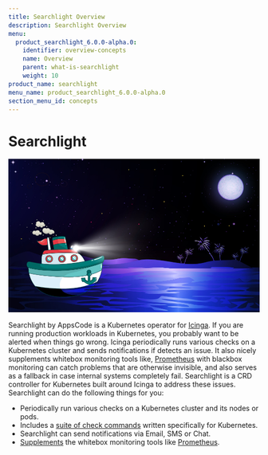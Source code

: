 ```yaml
---
title: Searchlight Overview
description: Searchlight Overview
menu:
  product_searchlight_6.0.0-alpha.0:
    identifier: overview-concepts
    name: Overview
    parent: what-is-searchlight
    weight: 10
product_name: searchlight
menu_name: product_searchlight_6.0.0-alpha.0
section_menu_id: concepts
---
```


# Searchlight

<img src="/docs/images/cover.jpg">


Searchlight by AppsCode is a Kubernetes operator for [Icinga](https://www.icinga.com/). If you are running production workloads in Kubernetes, you probably want to be alerted when things go wrong. Icinga periodically runs various checks on a Kubernetes cluster and sends notifications if detects an issue. It also nicely supplements whitebox monitoring tools like, [Prometheus](https://prometheus.io/) with blackbox monitoring can catch problems that are otherwise invisible, and also serves as a fallback in case internal systems completely fail. Searchlight is a CRD controller for Kubernetes built around Icinga to address these issues. Searchlight can do the following things for you:

 - Periodically run various checks on a Kubernetes cluster and its nodes or pods.
 - Includes a [suite of check commands](/docs/reference/hyperalert/hyperalert.md) written specifically for Kubernetes.
 - Searchlight can send notifications via Email, SMS or Chat.
 - [Supplements](https://prometheus.io/docs/practices/alerting/#metamonitoring) the whitebox monitoring tools like [Prometheus](https://prometheus.io).
